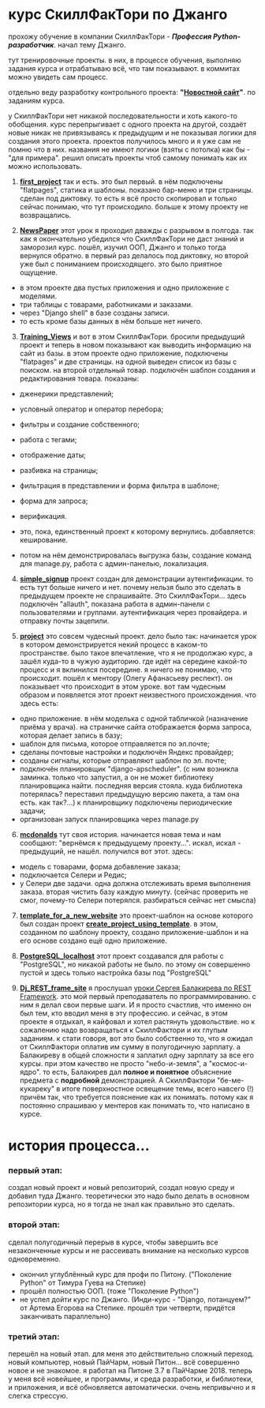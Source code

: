 ﻿# курс СкиллФакТори по Джанго

прохожу обучение в компании СкиллФакТори - _**Профессия Python-разработчик**_. начал тему Джанго. 

тут тренировочные проекты. в них, в процессе обучения, выполняю задания курса и отрабатываю всё, что там показывают. 
в коммитах можно увидеть сам процесс.

отдельно веду разработку контрольного проекта: 
**"[Новостной сайт](https://github.com/Archangel-Ray/SkillFactory_NewsPaper)"**. по заданиям курса.


у СкиллФакТори нет никакой последовательности и хоть какого-то обобщения. курс перепрыгивает с одного проекта на другой,
создаёт новые никак не привязываясь к предыдущим и не показывая логики для создания этого проекта. проектов получилось 
много и я уже сам не помню что в них. названия не имеют логики (взяты с потолка) как бы - "для примера". 
решил описать проекты чтоб самому понимать как их можно использовать.

1. **[first_project](first_project)**
так и есть. это был первый. в нём подключены "flatpages", статика и шаблоны. показано бар-меню и три страницы.
сделан под диктовку. то есть я всё просто скопировал и только сейчас понимаю, что тут происходило. 
больше к этому проекту не возвращались.

2. **[NewsPaper](NewsPaper)**
этот урок я проходил дважды с разрывом в полгода. так как я окончательно убедился что СкиллФакТори не даст знаний и 
заморозил курс. пошёл, изучил ООП, Джанго и только тогда вернулся обратно. в первый раз делалось под диктовку, но 
второй уже был с пониманием происходящего. это было приятное ощущение.
* в этом проекте два пустых приложения и одно приложение с моделями. 
* три таблицы с товарами, работниками и заказами.
* через "Django shell" в базе созданы записи. 
* то есть кроме базы данных в нём больше нет ничего.

3. **[Training_Views](Training_Views)**
и вот в этом СкиллФакТори. бросили предыдущий проект и теперь в новом показывают как выводить информацию на сайт 
из базы. в этом проекте одно приложение, подключены "flatpages" и две страницы. на одной выведен список из базы 
с поиском. на второй отдельный товар. подключён шаблон создания и редактирования товара. показаны:
* дженерики представлений;
* условный оператор и оператор перебора;
* фильтры и создание собственного;
* работа с тегами;
* отображение даты;
* разбивка на страницы;
* фильтрация в представлении и форма фильтра в шаблоне;
* форма для запроса;
* верификация.

* это, пока, единственный проект к которому вернулись. добавляется: кеширование.
* потом на нём демонстрировалась выгрузка базы, создание команд для manage.py, работа с админ-панелью, локализация.

4. **[simple_signup](simple_signup)**
проект создан для демонстрации аутентификации. то есть тут больше ничего и нет. почему нельзя было это сделать 
в предыдущем проекте не спрашивайте. Это СкиллФакТори... здесь подключён "allauth", показана работа в админ-панели 
с пользователями и группами. аутентификация через провайдера. и отправку почты зацепили.

5. **[project](project)**
это совсем чудесный проект. дело было так: 
начинается урок в котором демонстрируется некий процесс в каком-то пространстве. было такое впечатление, что я не 
продолжаю курс, а зашёл куда-то в чужую аудиторию. где идёт на середине какой-то процесс и я вклинился посередине. 
я ничего не понимаю, что происходит. пошёл к ментору (Олегу Афанасьеву респект). он показывает что происходит в этом 
уроке. вот там чудесным образом и появляется этот проект неизвестного происхождения.
что здесь есть:
* одно приложение. в нём моделька с одной табличкой (назначение приёма у врача). на страничке сайта отображается форма 
запроса, которая делает запись в базу;
* шаблон для письма, которое отправляется по эл.почте;
* сделаны почтовые настройки и подключён Яндекс провайдер;
* созданы сигналы, которые отправляют шаблон по эл. почте;
* подключён планировщик "django-apscheduler". (с ним возникла заминка. только что запустил, а он не может библиотеку 
планировщика найти. последняя версия стояла. куда библиотека потерялась? переставил предыдущую версию пакета, 
а там она есть. как так?...) к планировщику подключены периодические задачи;
* организован запуск планировщика через manage.py

6. **[mcdonalds](mcdonalds)**
тут своя история. начинается новая тема и нам сообщают: "вернёмся к предыдущему проекту...". искал, искал - предыдущий, 
не нашёл. получился вот этот. здесь:
* модель с товарами, форма добавление заказа;
* подключается Селери и Редис;
* у Селери две задачи. одна должна отслеживать время выполнения заказа. вторая чистить базу каждую минуту. (сейчас 
проверить не смог, почему-то Селери потерялся. разбираться сейчас нет смысла)

7. **[template_for_a_new_website](template_for_a_new_website)**
это проект-шаблон на основе которого был создан 
проект **[create_project_using_template](create_project_using_template)**. в этом, созданном по шаблону проекту, создано 
приложение-шаблон и на его основе создано ещё одно приложение.

8. **[PostgreSQL_localhost](PostgreSQL_localhost)**
этот проект создавался для работы с "PostgreSQL", но никакой работы не было. по этому он совершенно пустой и здесь 
только настройка базы под "PostgreSQL"

9. **[Dj_REST_frame_site](Dj_REST_frame_site)**
я прослушал [уроки Сергея Балакирева по REST Framework](https://rutube.ru/plst/536685/). это мой первый преподаватель 
по программированию. с ним я делал свои первые шаги. И я просто счастлив, что именно он был тем, кто вводил меня в эту 
профессию. и сейчас, в этом проекте я отдыхал, я кайфовал и хотел растянуть удовольствие. но к сожалению надо 
возвращаться к СкиллФактори и их глупым заданиям.
к стати говоря, вот это было собственно то, что я ожидал от СкиллФактори оплатив им сумму в полугодичную зарплату. 
а Балакиреву в общей сложности я заплатил одну зарплату за все его курсы. при этом качество не просто "небо-и-земля", 
а "космос-и-ядро". то есть, Балакирев дал **полное и понятное** объяснение предмета с **подробной** демонстрацией. 
А СкиллФактори "бе-ме-кукареку" в итоге поверхностное освещение темы, всего навсего (!) причём так, что требуется 
пояснение как их понимать. потому как я постоянно спрашиваю у ментеров как понимать то, что написано в курсе.

# история процесса...
### первый этап:
создал новый проект и новый репозиторий, создал новую среду и добавил туда Джанго. теоретически это надо было делать 
в основном репозитории курса, но я тогда не знал как правильно это сделать.
### второй этап:
сделал полугодичный перерыв в курсе, чтобы завершить все незаконченные курсы и не рассеивать внимание на несколько 
курсов одновременно. 
- окончил углублённый курс для профи по Питону. ("Поколение Python" от Тимура Гуева на Степике) 
- прошёл полностью ООП. (тоже "Поколение Python") 
- не успел дойти курс по Джанго. (Инди-курс - "Django, потанцуем?" от Артема Егорова на Степике. прошёл три четверти, 
придётся заканчивать параллельно)
### третий этап:
перешёл на новый этап. для меня это действительно сложный переход. новый компьютер, новый ПайЧарм, новый Питон... 
всё совершенно новое и не знакомое. я работал на Питоне 3.7 в ПайЧарме 2018. теперь у меня всё новейшее, и программы, 
и среда разработки, и библиотеки, и приложения, и всё обновляется автоматически. очень непривычно и я слегка стрессую.
